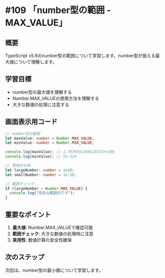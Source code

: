 # #109 「number型の範囲 - MAX_VALUE」

## 概要
TypeScript v5.9のnumber型の範囲について学習します。number型が扱える最大値について理解します。

## 学習目標
- number型の最大値を理解する
- Number.MAX_VALUEの使用方法を理解する
- 大きな数値の処理に注意する

## 画面表示用コード

```typescript
// number型の範囲
let maxValue: number = Number.MAX_VALUE;
let minValue: number = Number.MIN_VALUE;

console.log(maxValue); // 1.7976931348623157e+308
console.log(minValue); // 5e-324

// 実用的な例
let largeNumber: number = 1e10;
let smallNumber: number = 1e-10;

// 範囲チェック
if (largeNumber < Number.MAX_VALUE) {
  console.log("安全な範囲内です");
}
```

## 重要なポイント
1. **最大値**: Number.MAX_VALUEで確認可能
2. **範囲チェック**: 大きな数値の処理時に注意
3. **実用性**: 数値計算の安全性確保

## 次のステップ
次回は、number型の最小値について学習します。
